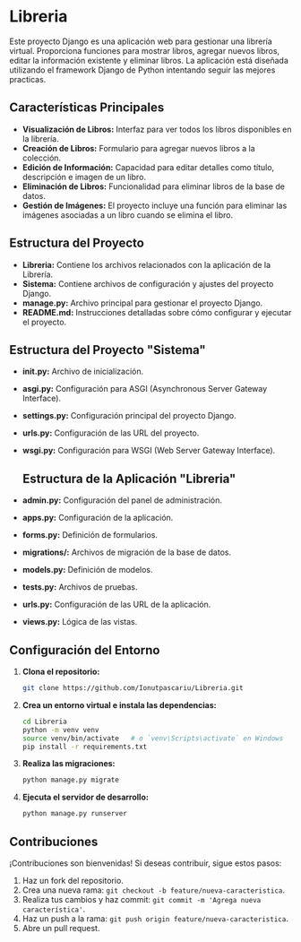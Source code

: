 # Libreria
Este proyecto Django es una aplicación web para gestionar una librería virtual. Proporciona funciones para mostrar libros, agregar nuevos libros, editar la información existente y eliminar libros. La aplicación está diseñada utilizando el framework Django de Python intentando seguir las mejores practicas.

## Características Principales
- **Visualización de Libros:** Interfaz para ver todos los libros disponibles en la librería.
- **Creación de Libros:** Formulario para agregar nuevos libros a la colección.
- **Edición de Información:**  Capacidad para editar detalles como título, descripción e imagen de un libro.
- **Eliminación de Libros:** Funcionalidad para eliminar libros de la base de datos.
- **Gestión de Imágenes:** El proyecto incluye una función para eliminar las imágenes asociadas a un libro cuando se elimina el libro.

## Estructura del Proyecto

- **Libreria:** Contiene los archivos relacionados con la aplicación de la Librería.
- **Sistema:** Contiene archivos de configuración y ajustes del proyecto Django.
- **manage.py:** Archivo principal para gestionar el proyecto Django.
- **README.md:** Instrucciones detalladas sobre cómo configurar y ejecutar el proyecto.

## Estructura del Proyecto "Sistema"

- **__init__.py:** Archivo de inicialización.
- **asgi.py:** Configuración para ASGI (Asynchronous Server Gateway Interface).
- **settings.py:** Configuración principal del proyecto Django.
- **urls.py:** Configuración de las URL del proyecto.
- **wsgi.py:** Configuración para WSGI (Web Server Gateway Interface).

  ## Estructura de la Aplicación "Libreria"

- **admin.py:** Configuración del panel de administración.
- **apps.py:** Configuración de la aplicación.
- **forms.py:** Definición de formularios.
- **migrations/:** Archivos de migración de la base de datos.
- **models.py:** Definición de modelos.
- **tests.py:** Archivos de pruebas.
- **urls.py:** Configuración de las URL de la aplicación.
- **views.py:** Lógica de las vistas.


## Configuración del Entorno

1. **Clona el repositorio:**
    ```bash
    git clone https://github.com/Ionutpascariu/Libreria.git
    ```

2. **Crea un entorno virtual e instala las dependencias:**
    ```bash
    cd Libreria
    python -m venv venv
    source venv/bin/activate   # o `venv\Scripts\activate` en Windows
    pip install -r requirements.txt
    ```

3. **Realiza las migraciones:**
    ```bash
    python manage.py migrate
    ```

4. **Ejecuta el servidor de desarrollo:**
    ```bash
    python manage.py runserver
    ```


## Contribuciones

¡Contribuciones son bienvenidas! Si deseas contribuir, sigue estos pasos:
1. Haz un fork del repositorio.
2. Crea una nueva rama: `git checkout -b feature/nueva-caracteristica`.
3. Realiza tus cambios y haz commit: `git commit -m 'Agrega nueva característica'`.
4. Haz un push a la rama: `git push origin feature/nueva-caracteristica`.
5. Abre un pull request.


